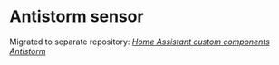 # Antistorm sensor

Migrated to separate repository: [*Home Assistant custom components Antistorm*](https://github.com/PiotrMachowski/Home-Assistant-custom-components-Antistorm)